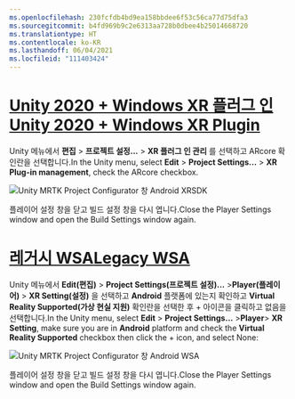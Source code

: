 ```yaml
---
ms.openlocfilehash: 230fcfdb4bd9ea158bbdee6f53c56ca77d75dfa3
ms.sourcegitcommit: b4fd969b9c2e6313aa728b0dbee4b25014668720
ms.translationtype: HT
ms.contentlocale: ko-KR
ms.lasthandoff: 06/04/2021
ms.locfileid: "111403424"
---
```

# <a name="unity-2020--windows-xr-plugin"></a>[<span data-ttu-id="614e0-101">Unity 2020 + Windows XR 플러그 인</span><span class="sxs-lookup"><span data-stu-id="614e0-101">Unity 2020 + Windows XR Plugin</span></span>](#tab/winxr)

<span data-ttu-id="614e0-102">Unity 메뉴에서 **편집** > **프로젝트 설정...**  > **XR 플러그 인 관리** 를 선택하고 ARcore 확인란을 선택합니다.</span><span class="sxs-lookup"><span data-stu-id="614e0-102">In the Unity menu, select **Edit** > **Project Settings...** > **XR Plug-in management**, check the ARcore checkbox.</span></span>

![Unity MRTK Project Configurator 창 Android XRSDK](../images/mr-learning-asa/asa-05-section3-step1-2-1-XRSDK-android.png)

<span data-ttu-id="614e0-104">플레이어 설정 창을 닫고 빌드 설정 창을 다시 엽니다.</span><span class="sxs-lookup"><span data-stu-id="614e0-104">Close the Player Settings window and open the Build Settings window again.</span></span>

# <a name="legacy-wsa"></a>[<span data-ttu-id="614e0-105">레거시 WSA</span><span class="sxs-lookup"><span data-stu-id="614e0-105">Legacy WSA</span></span>](#tab/wsa)

<span data-ttu-id="614e0-106">Unity 메뉴에서 **Edit(편집)**  > **Project Settings(프로젝트 설정)...**  >**Player(플레이어)** > **XR Setting(설정)** 을 선택하고 **Android** 플랫폼에 있는지 확인하고 **Virtual Reality Supported(가상 현실 지원)** 확인란을 선택한 후 + 아이콘을 클릭하고 없음을 선택합니다.</span><span class="sxs-lookup"><span data-stu-id="614e0-106">In the Unity menu, select **Edit** > **Project Settings...** >**Player**> **XR Setting**, make sure you are in **Android** platform and check the **Virtual Reality Supported** checkbox then click the + icon, and select None:</span></span>

![Unity MRTK Project Configurator 창 Android WSA](../images/mr-learning-asa/asa-05-section3-step1-2-1-Legacy.PNG)

<span data-ttu-id="614e0-108">플레이어 설정 창을 닫고 빌드 설정 창을 다시 엽니다.</span><span class="sxs-lookup"><span data-stu-id="614e0-108">Close the Player Settings window and open the Build Settings window again.</span></span>
